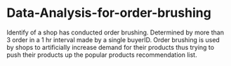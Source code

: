 # Data-Analysis-for-order-brushing
Identify of a shop has conducted order brushing.
Determined by more than 3 order in a 1 hr interval made by a single buyerID. Order brushing is used by shops to artificially increase demand for their products thus trying to push their products up the popular products recommendation list.
